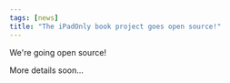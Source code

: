 ```yaml
---
tags: [news]
title: "The iPadOnly book project goes open source!"
---
```


We're going open source!

<!--More-->

More details soon...